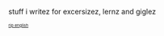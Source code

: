 stuff i writez for excersizez, lernz and giglez
<p style="font-size: 8px; text-decoration: underline;">rip english</p>